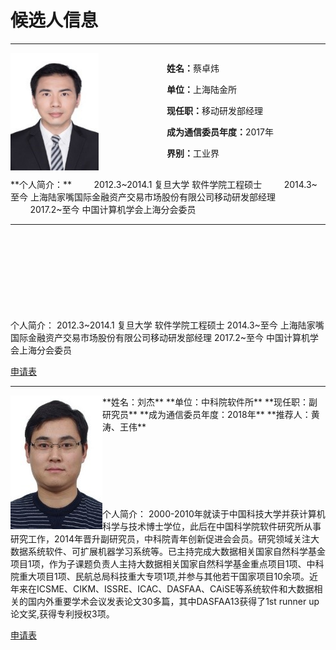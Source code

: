 # 候选人信息
***  
<div id="main" style="width:500px; height:200px; text-aligh:center">
<div id="left" style="float:left ; width:50%; height:100%;">
<img src="https://raw.githubusercontent.com/lz1159435992/information/master/tester/001.jpg" width= "141" height = "188" align="left"/>
</div>
<div id="center" class="text" style="float:left ; width:50%; height:60%">
<p><b>姓名：</b>蔡卓炜</p>
<p><b>单位：</b>上海陆金所</p>
<p><b>现任职：</b>移动研发部经理</p>
<p><b>成为通信委员年度：</b>2017年</p>
<p><b>界别：</b>工业界</p> 
</div>
</div>
**个人简介：**  
&nbsp;&nbsp;&nbsp;&nbsp;&nbsp;&nbsp;&nbsp;&nbsp;2012.3~2014.1 复旦大学 软件学院工程硕士  
&nbsp;&nbsp;&nbsp;&nbsp;&nbsp;&nbsp;&nbsp;&nbsp;2014.3~至今 上海陆家嘴国际金融资产交易市场股份有限公司移动研发部经理  
&nbsp;&nbsp;&nbsp;&nbsp;&nbsp;&nbsp;&nbsp;&nbsp;2017.2~至今 中国计算机学会上海分会委员  


*** 



<br/>
<br/>
<br/>
<br/>
<br/>
<br/>
<br/>
<br/>
个人简介：  
  2012.3~2014.1 复旦大学 软件学院工程硕士  
  2014.3~至今 上海陆家嘴国际金融资产交易市场股份有限公司移动研发部经理  
  2017.2~至今 中国计算机学会上海分会委员  

[申请表](https://github.com/lz1159435992/information/blob/master/tester/001.doc)

***
<img src="https://raw.githubusercontent.com/lz1159435992/information/master/tester/002.jpg" align="left"/>
**姓名：刘杰**  
**单位：中科院软件所**  
**现任职：副研究员**  
**成为通信委员年度：2018年**  
**推荐人：黄涛、王伟**  
<br/>
<br/>
<br/>
<br/>
<br/>
<br/>
<br/>
<br/>
个人简介：  
  2000-2010年就读于中国科技大学并获计算机科学与技术博士学位，此后在中国科学院软件研究所从事研究工作，2014年晋升副研究员，中科院青年创新促进会会员。研究领域关注大数据系统软件、可扩展机器学习系统等。已主持完成大数据相关国家自然科学基金项目1项，作为子课题负责人主持大数据相关国家自然科学基金重点项目1项、中科院重大项目1项、民航总局科技重大专项1项,并参与其他若干国家项目10余项。近年来在ICSME、CIKM、ISSRE、ICAC、DASFAA、CAiSE等系统软件和大数据相关的国内外重要学术会议发表论文30多篇，其中DASFAA13获得了1st runner up论文奖,获得专利授权3项。


[申请表](https://github.com/lz1159435992/information/blob/master/tester/001.doc)
<style>
        .text {
        }
    </style>

